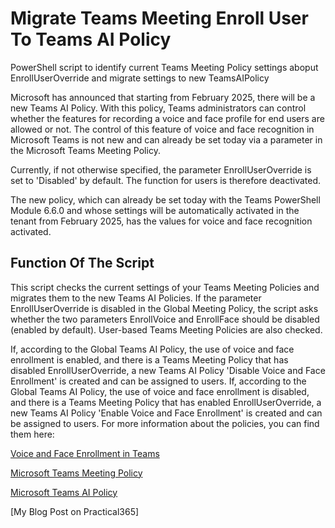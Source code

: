 # Migrate Teams Meeting Enroll User To Teams AI Policy
PowerShell script to identify current Teams Meeting Policy settings aboput EnrollUserOverride and migrate settings to new TeamsAIPolicy

Microsoft has announced that starting from February 2025, there will be a new Teams AI Policy.
With this policy, Teams administrators can control whether the features for recording a voice and face profile for end users are allowed or not.
The control of this feature of voice and face recognition in Microsoft Teams is not new and can already be set today via a parameter in the Microsoft Teams Meeting Policy.

Currently, if not otherwise specified, the parameter EnrollUserOverride is set to 'Disabled' by default.
The function for users is therefore deactivated.

The new policy, which can already be set today with the Teams PowerShell Module 6.6.0 and whose settings will be automatically activated in the tenant from February 2025, has the values for voice and face recognition activated.

## Function Of The Script
This script checks the current settings of your Teams Meeting Policies and migrates them to the new Teams AI Policies.
If the parameter EnrollUserOverride is disabled in the Global Meeting Policy, the script asks whether the two parameters EnrollVoice and EnrollFace should be disabled (enabled by default).
User-based Teams Meeting Policies are also checked.

If, according to the Global Teams AI Policy, the use of voice and face enrollment is enabled, and there is a Teams Meeting Policy that has disabled EnrollUserOverride, a new Teams AI Policy 'Disable Voice and Face Enrollment' is created and can be assigned to users.
If, according to the Global Teams AI Policy, the use of voice and face enrollment is disabled, and there is a Teams Meeting Policy that has enabled EnrollUserOverride, a new Teams AI Policy 'Enable Voice and Face Enrollment' is created and can be assigned to users.
For more information about the policies, you can find them here:

[Voice and Face Enrollment in Teams](https://learn.microsoft.com/microsoftteams/rooms/voice-and-face-recognition?WT.mc_id=M365-MVP-5004286)

[Microsoft Teams Meeting Policy](https://learn.microsoft.com/powershell/module/teams/get-csteamsmeetingpolicy?view=teams-ps&WT.mc_id=M365-MVP-5004286)

[Microsoft Teams AI Policy](https://learn.microsoft.com/powershell/module/teams/get-csteamsaipolicy?view=teams-ps&WT.mc_id=M365-MVP-5004286)

[My Blog Post on Practical365]
